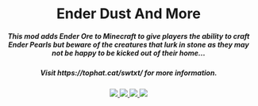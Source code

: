 <h1 align="center">Ender Dust And More</h1>  
<h5 align="center">This mod adds Ender Ore to Minecraft to give players the ability to craft Ender Pearls but beware of the creatures that lurk in stone as they may not be happy to be kicked out of their home...</h5>  
<h5 align="center">Visit https://tophat.cat/swtxt/ for more information.</h5>
    
<p align="center">
<a href="https://discord.tophat.cat">
    <img src="https://img.shields.io/badge/Discord-TopHatCat-green.svg?style=flat&logo=Discord"/>
</a>  

<a href="https://www.curseforge.com/minecraft/mc-mods/ender-dust-and-more">
    <img src="http://cf.way2muchnoise.eu/full_ender-dust-and-more_downloads.svg"/>
</a>

<a href="https://www.curseforge.com/minecraft/mc-mods/ender-dust-and-more">
    <img src="http://cf.way2muchnoise.eu/versions/Minecraft_ender-dust-and-more_all.svg"/>
</a>  

<a href="https://github.com/ProxyNeko/ender-dust-and-more/commits/master">
    <img src="https://img.shields.io/github/last-commit/ProxyNeko/ender-dust-and-more.svg">
</a>  
</p>
